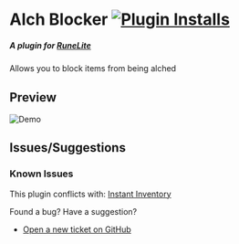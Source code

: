 # Alch Blocker [![Plugin Installs](https://img.shields.io/endpoint?url=https://i.pluginhub.info/shields/installs/plugin/alch-blocker)](https://runelite.net/plugin-hub/robrichardson13)
##### A plugin for [RuneLite](https://runelite.net/)


Allows you to block items from being alched

## Preview

![Demo](https://i.imgur.com/1kXUiCm.gif)

## Issues/Suggestions
### Known Issues
This plugin conflicts with: [Instant Inventory](https://github.com/elgbar/instant-inventory)

Found a bug? Have a suggestion?

- [Open a new ticket on GitHub](https://github.com/robrichardson13/alch-blocker/issues/new)